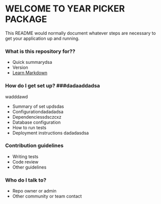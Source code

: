 # WELCOME TO YEAR PICKER PACKAGE #

This README would normally document whatever steps are necessary to get your application up and running.

### What is this repository for?? ###

* Quick summarydsa
* Version
* [Learn Markdown](https://bitbucket.org/tutorials/markdowndemo)

### How do I get set up? ###dadaaddadsa
wadddawd
* Summary of set updsdas
* Configurationdadadadsa
* Dependenciessdsczcxz
* Database configuration
* How to run tests
* Deployment instructions
dadadasdsa
### Contribution guidelines ###

* Writing tests
* Code review
* Other guidelines

### Who do I talk to? ###

* Repo owner or admin
* Other community or team contact
